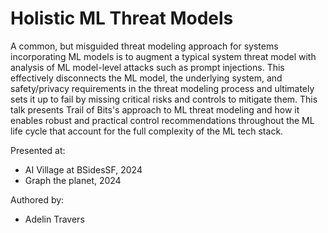 Holistic ML Threat Models
=============================

A common, but misguided threat modeling approach for systems incorporating ML models is to augment a typical system threat model with analysis of ML model-level attacks such as prompt injections. This effectively disconnects the ML model, the underlying system, and safety/privacy requirements in the threat modeling process and ultimately sets it up to fail by missing critical risks and controls to mitigate them. This talk presents Trail of Bits's approach to ML threat modeling and how it enables robust and practical control recommendations throughout the ML life cycle that account for the full complexity of the ML tech stack.

Presented at:

* AI Village at BSidesSF, 2024
* Graph the planet, 2024

Authored by:

* Adelin Travers


